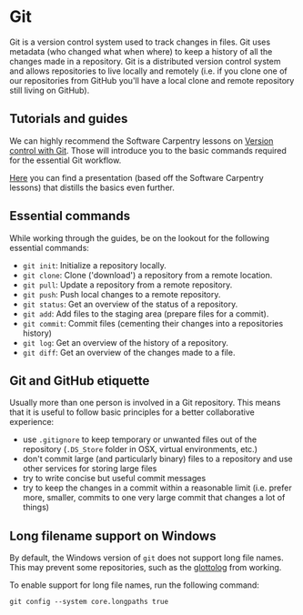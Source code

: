 # Git

Git is a version control system used to track changes in files. Git uses
metadata (who changed what when where) to keep a history of all the changes made
in a repository. Git is a distributed version control system and allows
repositories to live locally and remotely (i.e. if you clone one of our
repositories from GitHub you'll have a local clone and remote repository still
living on GitHub).

## Tutorials and guides

We can highly recommend the Software Carpentry lessons on [Version control with
Git](https://swcarpentry.github.io/git-novice/). Those will introduce you to the
basic commands required for the essential Git workflow.

[Here](https://pad.gwdg.de/p/ByBc2xHEU#/) you can find a presentation (based off
the Software Carpentry lessons) that distills the basics even further.

## Essential commands

While working through the guides, be on the lookout for the following essential
commands:

- `git init`: Initialize a repository locally.
- `git clone`: Clone ('download') a repository from a remote location.
- `git pull`: Update a repository from a remote repository.
- `git push`: Push local changes to a remote repository.
- `git status`: Get an overview of the status of a repository.
- `git add`: Add files to the staging area (prepare files for a commit).
- `git commit`: Commit files (cementing their changes into a repositories
  history)
- `git log`: Get an overview of the history of a repository.
- `git diff`: Get an overview of the changes made to a file.

## Git and GitHub etiquette

Usually more than one person is involved in a Git repository. This means that it
is useful to follow basic principles for a better collaborative experience:

- use `.gitignore` to keep temporary or unwanted files out of the repository
  (`.DS_Store` folder in OSX, virtual environments, etc.)
- don't commit large (and particularly binary) files to a repository and use
  other services for storing large files
- try to write concise but useful commit messages
- try to keep the changes in a commit within a reasonable limit (i.e. prefer
  more, smaller, commits to one very large commit that changes a lot of things)

## Long filename support on Windows

By default, the Windows version of `git` does not support long file names.  This
may prevent some repositories, such as the [glottolog][glottolog] from working.

To enable support for long file names, run the following command:

    git config --system core.longpaths true

[glottolog]: https://github.com/glottolog/glottolog
